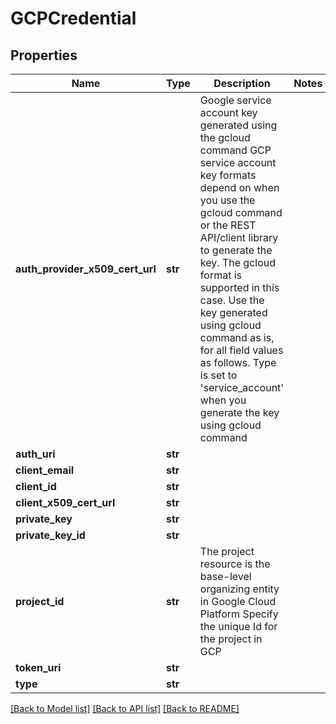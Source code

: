 # GCPCredential

## Properties
Name | Type | Description | Notes
------------ | ------------- | ------------- | -------------
**auth_provider_x509_cert_url** | **str** | Google service account key generated using the gcloud command GCP service account key formats depend on when you use the gcloud command or the REST API/client library to generate the key. The gcloud format is supported in this case. Use the key generated using gcloud command as is, for all field values as follows.  Type is set to &#x27;service_account&#x27; when you generate the key using gcloud command | 
**auth_uri** | **str** |  | 
**client_email** | **str** |  | 
**client_id** | **str** |  | 
**client_x509_cert_url** | **str** |  | 
**private_key** | **str** |  | 
**private_key_id** | **str** |  | 
**project_id** | **str** | The project resource is the base-level organizing entity in Google Cloud Platform Specify the unique Id for the project in GCP | 
**token_uri** | **str** |  | 
**type** | **str** |  | 

[[Back to Model list]](../README.md#documentation-for-models) [[Back to API list]](../README.md#documentation-for-api-endpoints) [[Back to README]](../README.md)

